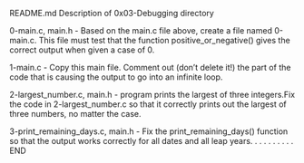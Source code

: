 README.md Description of 0x03-Debugging directory

0-main.c, main.h - Based on the main.c file above, create a file named 0-main.c. This file must test that the function positive_or_negative() gives the correct output when given a case of 0.

1-main.c - Copy this main file. Comment out (don’t delete it!) the part of the code that is causing the output to go into an infinite loop.

2-largest_number.c, main.h - program prints the largest of three integers.Fix the code in 2-largest_number.c so that it correctly prints out the largest of three numbers, no matter the case.

3-print_remaining_days.c, main.h - Fix the print_remaining_days() function so that the output works correctly for all dates and all leap years.
.
.
.
.
.
.
.
.
.
END